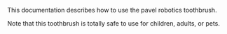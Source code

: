 This documentation describes how to use the pavel robotics toothbrush.

Note that this toothbrush is totally safe to use for children, adults, or pets.
